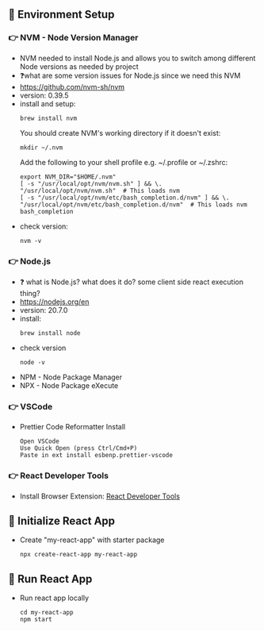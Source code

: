 ## 🍬 Environment Setup
### :point_right: NVM - Node Version Manager
- NVM needed to install Node.js and allows you to switch among different Node versions as needed by project
- ❓what are some version issues for Node.js since we need this NVM
- https://github.com/nvm-sh/nvm
- version: 0.39.5
- install and setup:
  ```
  brew install nvm
  ```
  You should create NVM's working directory if it doesn't exist:
  ```
  mkdir ~/.nvm
  ```
  Add the following to your shell profile e.g. ~/.profile or ~/.zshrc:
  ```
  export NVM_DIR="$HOME/.nvm"
  [ -s "/usr/local/opt/nvm/nvm.sh" ] && \. "/usr/local/opt/nvm/nvm.sh"  # This loads nvm
  [ -s "/usr/local/opt/nvm/etc/bash_completion.d/nvm" ] && \. "/usr/local/opt/nvm/etc/bash_completion.d/nvm"  # This loads nvm bash_completion
  ```
- check version:
  ```
  nvm -v
  ```

### :point_right: Node.js
- :question: what is Node.js? what does it do? some client side react execution thing?
- https://nodejs.org/en
- version: 20.7.0
- install:
  ```
  brew install node
  ```
- check version
  ```
  node -v
  ```
- NPM - Node Package Manager
- NPX - Node Package eXecute 

### :point_right: VSCode
- Prettier Code Reformatter Install
  ```
  Open VSCode
  Use Quick Open (press Ctrl/Cmd+P)
  Paste in ext install esbenp.prettier-vscode
  ```
  
### :point_right: React Developer Tools
- Install Browser Extension: [React Developer Tools](https://chrome.google.com/webstore/detail/react-developer-tools/fmkadmapgofadopljbjfkapdkoienihi?hl=en)

## 🍬 Initialize React App
- Create "my-react-app" with starter package
  ```
  npx create-react-app my-react-app
  ```

## 🍬 Run React App
- Run react app locally
  ```
  cd my-react-app
  npm start
  ```
